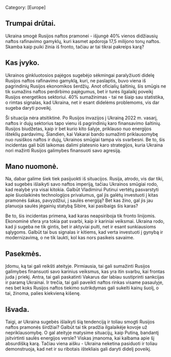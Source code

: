 Category: [Europe]



## Trumpai drūtai.

Ukraina smogė Rusijos naftos pramonei - išjungė 40% vienos didžiausių naftos rafinavimo gamyklų, kuri kasmet apdoroja 17,5 milijono tonų naftos. Skamba kaip puiki žinia iš fronto, tačiau ar tai tikrai pakreips karą?



## Kas įvyko.

 Ukrainos ginkluotosios pajėgos sugebėjo sėkmingai paralyžiuoti didelę Rusijos naftos rafinavimo gamyklą, kuri, ne paslaptis, buvo viena iš pagrindinių Rusijos ekonomikos šerdžių. Anot oficialių šaltinių, šis smūgis ne tik sumažins naftos perdirbimo pajėgumus, bet ir turės ilgalaikį poveikį Rusijos energetikos sektoriui. 40% sumažinimas - tai ne šiaip sau statistika, o rimtas signalas, kad Ukraina, net ir esant didelėms problemoms, vis dar sugeba daryti poveikį.

Ši situacija nėra atsitiktinė. Po Rusijos invazijos į Ukrainą 2022 m. vasarį, naftos ir dujų sektorius tapo vienu iš pagrindinių karo finansavimo šaltinių. Rusijos biudžetas, kaip ir bet kurio kito šalyje, priklauso nuo energijos išteklių pardavimų. Šiandien, kai Vakarai bando sumažinti priklausomybę nuo rusiškos naftos ir dujų, Ukrainos smūgiai tampa vis svarbesni. Be to, šis incidentas gali būti laikomas dalimi platesnio karo strategijos, kuria Ukraina nori mažinti Rusijos galimybes finansuoti savo agresiją.



## Mano nuomonė.

Na, dabar galime šiek tiek pasijuokti iš situacijos. Rusija, atrodo, vis dar tiki, kad sugebės išlaikyti savo naftos imperiją, tačiau Ukrainos smūgiai rodo, kad realybė yra visai kitokia. Galbūt Vladimirui Putinui vertėtų pasvarstyti apie šiuolaikinės technologijos privalumus, gal jis galėtų investuoti į kitas pramonės šakas, pavyzdžiui, į saulės energiją? Bet kas žino, gal jis jau planuoja saulės jėgainių statybą Sibire, kai pasibaigs šis karas? 

Be to, šis incidentas primena, kad karas neapsiriboja tik fronto linijomis. Ekonominė sfera yra tokia pat svarbi, kaip ir kariniai veiksmai. Ukraina rodo, kad ji sugeba ne tik gintis, bet ir aktyviai pulti, net ir esant sunkiausioms sąlygoms. Galbūt tai bus signalas ir kitiems, kad verta investuoti į gynybą ir modernizavimą, o ne tik laukti, kol kas nors pasikeis savaime.



## Pasekmės.

Įdomu, ką tai gali reikšti ateityje. Pirmiausia, tai gali sumažinti Rusijos galimybes finansuoti savo karinius veiksmus, kas yra itin svarbu, kai frontas juda į priekį. Antra, tai gali paskatinti Vakarus dar labiau sustiprinti sankcijas ir paramą Ukrainai. Ir trečia, tai gali paveikti naftos rinkas visame pasaulyje, nes bet koks Rusijos naftos tiekimo sutrikdymas gali sukelti kainų šuolį, o tai, žinoma, palies kiekvieną kišenę.



## Išvada.

Taigi, ar Ukraina sugebės išlaikyti šią tendenciją ir toliau smogti Rusijos naftos pramonės širdžiai? Galbūt tai tik pradžia ilgalaikėje kovoje už nepriklausomybę. O gal ateityje matysime situacijų, kaip Putiną, bandantį įsitvirtinti saulės energijos versle? Viskas įmanoma, kai kalbama apie šį absurdišką karą. Tačiau viena aišku - Ukraina neketina pasiduoti ir toliau demonstruoja, kad net ir su ribotais ištekliais gali daryti didelį poveikį.
